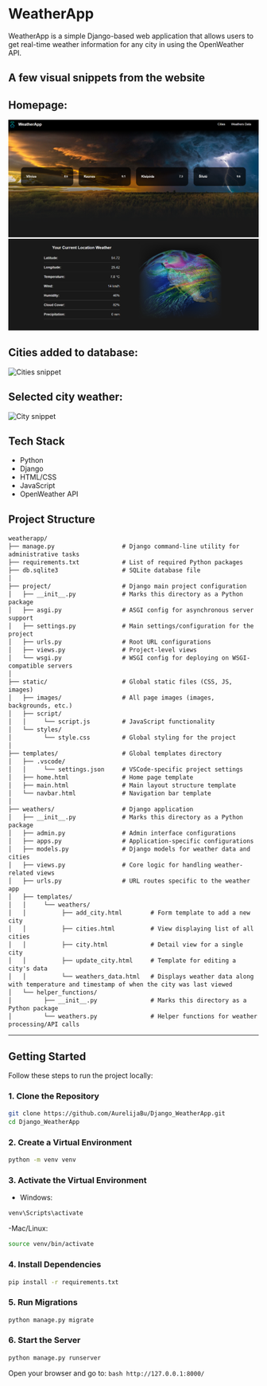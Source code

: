 # WeatherApp

WeatherApp is a simple Django-based web application that allows users to get real-time weather information for any city in using the OpenWeather API.

## A few visual snippets from the website

## Homepage:
  
![Homepage snippet](page_visual/Homepage_snip.PNG)
![Homepage2 snippet](page_visual/Homepage2_snip.PNG)

## Cities added to database:
![Cities snippet](page_visual/Cities.PNG)

## Selected city weather:
![City snippet](page_visual/City.PNG)

## Tech Stack
- Python
- Django
- HTML/CSS
- JavaScript
- OpenWeather API

## Project Structure

```dash
weatherapp/
├── manage.py                   # Django command-line utility for administrative tasks
├── requirements.txt            # List of required Python packages
├── db.sqlite3                  # SQLite database file
│
├── project/                    # Django main project configuration
│   ├── __init__.py             # Marks this directory as a Python package
│   ├── asgi.py                 # ASGI config for asynchronous server support
│   ├── settings.py             # Main settings/configuration for the project
│   ├── urls.py                 # Root URL configurations
│   ├── views.py                # Project-level views
│   └── wsgi.py                 # WSGI config for deploying on WSGI-compatible servers
│
├── static/                     # Global static files (CSS, JS, images)
│   ├── images/                 # All page images (images, backgrounds, etc.)
│   ├── script/
│   │     └── script.js         # JavaScript functionality
│   └── styles/
│         └── style.css         # Global styling for the project
│
├── templates/                  # Global templates directory
│   ├── .vscode/
│   │     └── settings.json     # VSCode-specific project settings
│   ├── home.html               # Home page template
│   ├── main.html               # Main layout structure template
│   └── navbar.html             # Navigation bar template
│
├── weathers/                   # Django application
│   ├── __init__.py             # Marks this directory as a Python package
│   ├── admin.py                # Admin interface configurations
│   ├── apps.py                 # Application-specific configurations
│   ├── models.py               # Django models for weather data and cities
│   ├── views.py                # Core logic for handling weather-related views
│   ├── urls.py                 # URL routes specific to the weather app
│   ├── templates/
│   │     └── weathers/
│   │          ├── add_city.html        # Form template to add a new city
│   │          ├── cities.html          # View displaying list of all cities
│   │          ├── city.html            # Detail view for a single city
│   │          ├── update_city.html     # Template for editing a city's data
│   │          └── weathers_data.html   # Displays weather data along with temperature and timestamp of when the city was last viewed
│   └── helper_functions/               
│         ├── __init__.py               # Marks this directory as a Python package
│         └── weathers.py               # Helper functions for weather processing/API calls
```

---

## Getting Started

Follow these steps to run the project locally:

### 1. Clone the Repository

```bash
git clone https://github.com/AurelijaBu/Django_WeatherApp.git
cd Django_WeatherApp
```

### 2. Create a Virtual Environment

```bash
python -m venv venv
```

### 3. Activate the Virtual Environment
- Windows:
```bash
venv\Scripts\activate
```
-Mac/Linux:
```bash
source venv/bin/activate
```

### 4. Install Dependencies
```bash
pip install -r requirements.txt
```

### 5. Run Migrations
```bash
python manage.py migrate
```

### 6. Start the Server
```bash
python manage.py runserver
```

Open your browser and go to:
```bash http://127.0.0.1:8000/```
